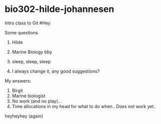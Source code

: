 # bio302-hilde-johannesen
Intro class to Git 
#Hey


Some questions
 1. Hilde
 
 2. Marine Biology bby
 
 3. sleep, sleep, sleep
 
 4. I always change it, any good suggestions?
 
 My answers: 
 
1. Birgit 
2. Marine biologist
3. No work (and no play)... 
4. Time allocations in my head for what to do when.. Does not work yet.. 


heyheyhey (again)
